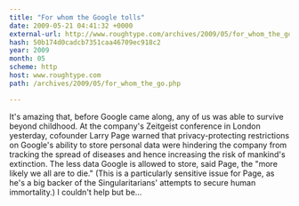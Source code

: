 ```yaml
---
title: "For whom the Google tolls"
date: 2009-05-21 04:41:32 +0000
external-url: http://www.roughtype.com/archives/2009/05/for_whom_the_go.php
hash: 50b174d0cadcb7351caa46709ec918c2
year: 2009
month: 05
scheme: http
host: www.roughtype.com
path: /archives/2009/05/for_whom_the_go.php

---
```


It's amazing that, before Google came along, any of us was able to survive beyond childhood. At the company's Zeitgeist conference in London yesterday, cofounder Larry Page warned that privacy-protecting restrictions on Google's ability to store personal data were hindering the company from tracking the spread of diseases and hence increasing the risk of mankind's extinction. The less data Google is allowed to store, said Page, the "more likely we all are to die." (This is a particularly sensitive issue for Page, as he's a big backer of the Singularitarians' attempts to secure human immortality.) I couldn't help but be...

